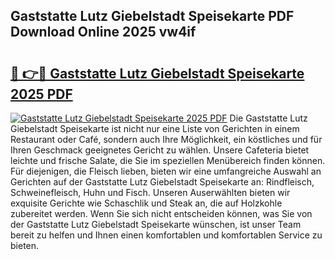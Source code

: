 ## Gaststatte Lutz Giebelstadt Speisekarte PDF Download Online 2025 vw4if

# <h2><a href="http://gcd5jz.nevu.top/?p=Gaststatte+Lutz+Giebelstadt+Speisekarte">🔗 👉🔴 Gaststatte Lutz Giebelstadt Speisekarte 2025 PDF</a></h2>

[![Gaststatte Lutz Giebelstadt Speisekarte 2025 PDF](https://i.imgur.com/dBaPXMq.png)](http://gcd5jz.nevu.top/?p=Gaststatte+Lutz+Giebelstadt+Speisekarte)
Die Gaststatte Lutz Giebelstadt Speisekarte ist nicht nur eine Liste von Gerichten in einem Restaurant oder Café, sondern auch Ihre Möglichkeit, ein köstliches und für Ihren Geschmack geeignetes Gericht zu wählen. Unsere Cafeteria bietet leichte und frische Salate, die Sie im speziellen Menübereich finden können. Für diejenigen, die Fleisch lieben, bieten wir eine umfangreiche Auswahl an Gerichten auf der Gaststatte Lutz Giebelstadt Speisekarte an: Rindfleisch, Schweinefleisch, Huhn und Fisch. Unseren Auserwählten bieten wir exquisite Gerichte wie Schaschlik und Steak an, die auf Holzkohle zubereitet werden. Wenn Sie sich nicht entscheiden können, was Sie von der Gaststatte Lutz Giebelstadt Speisekarte wünschen, ist unser Team bereit zu helfen und Ihnen einen komfortablen und komfortablen Service zu bieten.
